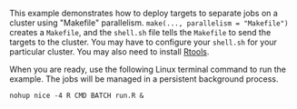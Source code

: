 This example demonstrates how to deploy targets to separate
jobs on a cluster using "Makefile" parallelism.
`make(..., parallelism = "Makefile")` creates a `Makefile`,
and the `shell.sh` file tells the `Makefile` to send the
targets to the cluster. You may have to configure
your `shell.sh` for your particular cluster. 
You may also need to install [Rtools](https://cran.r-project.org/bin/windows/Rtools/).

When you are ready, use the following Linux terminal command to run the example.
The jobs will be managed in a persistent background process.

```
nohup nice -4 R CMD BATCH run.R &
```

